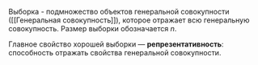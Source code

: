 
Выборка - подмножество объектов генеральной совокупности ([[Генеральная совокупность]]), которое отражает всю генеральную совокупность. Размер выборки обозначается $n$.

Главное свойство хорошей выборки — **репрезентативность**: способность отражать свойства генеральной совокупности.